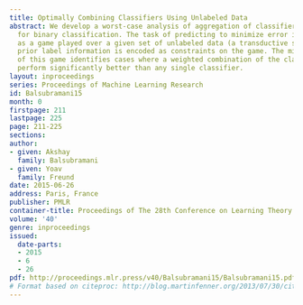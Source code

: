 ```yaml
---
title: Optimally Combining Classifiers Using Unlabeled Data
abstract: We develop a worst-case analysis of aggregation of classifier ensembles
  for binary classification. The task of predicting to minimize error is formulated
  as a game played over a given set of unlabeled data (a transductive setting), where
  prior label information is encoded as constraints on the game. The minimax solution
  of this game identifies cases where a weighted combination of the classifiers can
  perform significantly better than any single classifier.
layout: inproceedings
series: Proceedings of Machine Learning Research
id: Balsubramani15
month: 0
firstpage: 211
lastpage: 225
page: 211-225
sections: 
author:
- given: Akshay
  family: Balsubramani
- given: Yoav
  family: Freund
date: 2015-06-26
address: Paris, France
publisher: PMLR
container-title: Proceedings of The 28th Conference on Learning Theory
volume: '40'
genre: inproceedings
issued:
  date-parts:
  - 2015
  - 6
  - 26
pdf: http://proceedings.mlr.press/v40/Balsubramani15/Balsubramani15.pdf
# Format based on citeproc: http://blog.martinfenner.org/2013/07/30/citeproc-yaml-for-bibliographies/
---
```

